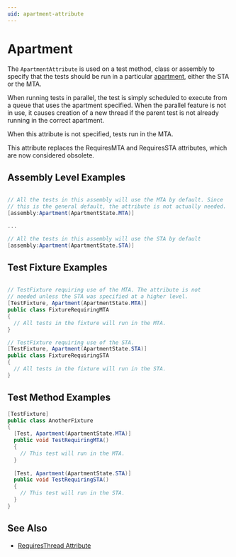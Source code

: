 ```yaml
---
uid: apartment-attribute
---
```


# Apartment

The `ApartmentAttribute` is used on a test method, class or assembly
to specify that the tests should be run in a particular [apartment](https://docs.microsoft.com/en-us/windows/desktop/com/processes--threads--and-apartments), either
the STA or the MTA.

When running tests in parallel, the test is simply scheduled to execute
from a queue that uses the apartment specified. When the parallel feature
is not in use, it causes creation of a new thread if the parent test is
not already running in the correct apartment.

When this attribute is not specified, tests run in the MTA.

This attribute replaces the RequiresMTA and RequiresSTA attributes, which
are now considered obsolete.

## Assembly Level Examples

```csharp

// All the tests in this assembly will use the MTA by default. Since
// this is the general default, the attribute is not actually needed.
[assembly:Apartment(ApartmentState.MTA)]

...

// All the tests in this assembly will use the STA by default
[assembly:Apartment(ApartmentState.STA)]

```

## Test Fixture Examples

```csharp

// TestFixture requiring use of the MTA. The attribute is not
// needed unless the STA was specified at a higher level.
[TestFixture, Apartment(ApartmentState.MTA)]
public class FixtureRequiringMTA
{
  // All tests in the fixture will run in the MTA.
}

// TestFixture requiring use of the STA.
[TestFixture, Apartment(ApartmentState.STA)]
public class FixtureRequiringSTA
{
  // All tests in the fixture will run in the STA.
}

```

## Test Method Examples

```csharp
[TestFixture]
public class AnotherFixture
{
  [Test, Apartment(ApartmentState.MTA)]
  public void TestRequiringMTA()
  {
    // This test will run in the MTA.
  }
  
  [Test, Apartment(ApartmentState.STA)]
  public void TestRequiringSTA()
  {
    // This test will run in the STA.
  }
}
```

## See Also

* [RequiresThread Attribute](requiresthread.md)
